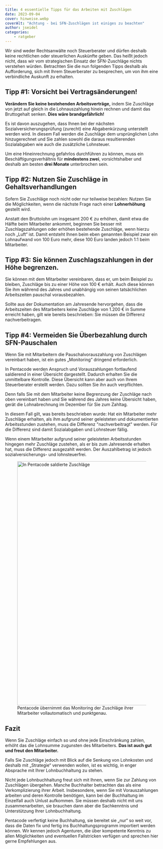 ```yaml
---
title: 4 essentielle Tipps für das Arbeiten mit Zuschlägen
date: 2023-09-04
cover: hinweise.webp
coverAlt: "Achtung - bei SFN-Zuschlägen ist einiges zu beachten"
author: jseidel
categories:
    - ratgeber
---
```


Wir sind weder Rechtsanwälte noch Steuerberater und dürfen deshalb keine rechtlichen oder steuerlichen Auskünfte geben. Das heißt jedoch nicht, dass wir vom strategischen Einsatz der SFN-Zuschläge nichts verstehen würden. Betrachten Sie die nun folgenden Tipps deshalb als Aufforderung, sich mit Ihrem Steuerberater zu besprechen, um von ihm eine verbindliche Auskunft zu erhalten.

## Tipp #1: Vorsicht bei Vertragsänderungen!

**Verändern Sie keine bestehenden Arbeitsverträge,** indem Sie Zuschläge von jetzt auf gleich in die Lohnauszahlung hinein rechnen und damit das Bruttogehalt senken. **Dies wäre brandgefährlich!**

Es ist davon auszugehen, dass Ihnen bei der nächsten Sozialversicherungsprüfung (zurecht) eine Abgabenkürzung unterstellt werden wird. In diesem Fall werden die Zuschläge dem ursprünglichen Lohn hinzugerechnet und Sie zahlen sowohl die daraus resultierenden Sozialabgaben wie auch die zusätzliche Lohnsteuer.

Um eine Hineinrechnung gefahrlos durchführen zu können, muss ein Beschäftigungsverhältnis für **mindestens zwei**, vorsichtshalber und deshalb am besten **drei Monate** unterbrochen sein. 

## Tipp #2: Nutzen Sie Zuschläge in Gehaltsverhandlungen

Sofern Sie Zuschläge noch nicht oder nur teilweise bezahlen: Nutzen Sie die Möglichkeiten, wenn die nächste Frage nach einer **Lohnerhöhung** gestellt wird.

Anstatt den Bruttolohn um insgesamt 200 € zu erhöhen, damit etwa die Hälfte beim Mitarbeiter ankommt, beginnen Sie besser mit Zuschlagszahlungen oder erhöhen bestehende Zuschläge, wenn hierzu noch „Luft“ ist. Damit entsteht Ihnen beim eben genannten Beispiel zwar ein Lohnaufwand von 100 Euro mehr, diese 100 Euro landen jedoch 1:1 beim Mitarbeiter.

## Tipp #3: Sie können Zuschlagszahlungen in der Höhe begrenzen.

Sie können mit dem Mitarbeiter vereinbaren, dass er, um beim Beispiel zu bleiben, Zuschläge bis zu einer Höhe von 100 € erhält. Auch diese können Sie ihm während des Jahres und unabhängig von seinen tatsächlichen Arbeitszeiten pauschal vorausbezahlen.

Sollte aus der Dokumentation am Jahresende hervorgehen, dass die Arbeitszeiten des Mitarbeiters keine Zuschläge von 1.200 € in Summe erreicht haben, gilt wie bereits beschrieben: Sie müssen die Differenz nachverbeitragen.

## Tipp #4: Vermeiden Sie Überbezahlung durch SFN-Pauschalen

Wenn Sie mit Mitarbeitern die Pauschalvorauszahlung von Zuschlägen vereinbart haben, ist ein gutes „Monitoring“ dringend erforderlich.

In Pentacode werden Anspruch und Vorauszahlungen fortlaufend saldierend in einer Übersicht dargestellt. Dadurch erhalten Sie die unmittelbare Kontrolle. Diese Übersicht kann aber auch von Ihrem Steuerberater erstellt werden. Dazu sollten Sie ihn auch verpflichten.

Denn falls Sie mit dem Mitarbeiter keine Begrenzung der Zuschläge nach oben vereinbart haben und Sie während des Jahres keine Übersicht haben, gerät die Lohnabrechnung im Dezember für Sie zum Zahltag.

In diesem Fall gilt, was bereits beschrieben wurde: Hat ein Mitarbeiter mehr Zuschläge erhalten, als ihm aufgrund seiner geleisteten und dokumentierten Arbeitsstunden zustehen, muss die Differenz "nachverbeitragt" werden. Für die Differenz sind damit Sozialabgaben und Lohnsteuer fällig.

Wenn einem Mitarbeiter aufgrund seiner geleisteten Arbeitsstunden hingegen mehr Zuschläge zustehen, als er bis zum Jahresende erhalten hat, muss die Differenz ausgezahlt werden. Der Auszahlbetrag ist jedoch sozialversicherungs- und lohnsteuerfrei.

<figure>
<img src="zuschläge_kalkuliert.webp" alt="In Pentacode saldierte Zuschläge" width="800" />
<figcaption> Pentacode übernimmt das Monitoring der Zuschläge ihrer Mitarbeiter vollautomatisch und punktgenau. </figcaption>
</figure>

## Fazit

Wenn Sie Zuschläge einfach so und ohne jede Einschränkung zahlen,
erhöht das die Lohnsumme zugunsten des Mitarbeiters.
**Das ist auch gut und freut den Mitarbeiter.**

Falls Sie Zuschläge jedoch mit Blick auf die Senkung von Lohnkosten und deshalb mit „Strategie“ verwenden wollen, ist es wichtig, in enger Absprache mit Ihrer Lohnbuchhaltung zu stehen.

Nicht jede Lohnbuchhaltung freut sich mit Ihnen, wenn Sie zur Zahlung von Zuschlägen übergehen. Manche Buchhalter betrachten das als eine Verkomplizierung ihrer Arbeit. Insbesondere, wenn Sie mit Vorauszahlungen arbeiten und deren Kontrolle benötigen, kann bei der Buchhaltung im Einzelfall auch Unlust aufkommen. Sie müssen deshalb nicht mit uns zusammenarbeiten, sie brauchen dann aber die Sachkenntnis und Unterstützung Ihrer Lohnbuchhaltung.

Pentacode verfertigt keine Buchhaltung, sie bereitet sie „nur“ so weit vor, dass die Daten fix und fertig ins Buchhaltungsprogramm importiert werden können. Wir kennen jedoch Agenturen, die über kompetente Kenntnis zu allen Möglichkeiten und eventuellen Fallstricken verfügen und sprechen hier gerne Empfehlungen aus.